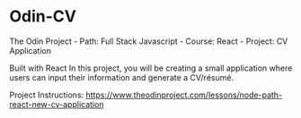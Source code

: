 # Odin-CV

The Odin Project - Path: Full Stack Javascript - Course: React - Project: CV Application

Built with React
In this project, you will be creating a small application where users can input their information and generate a CV/résumé.

Project Instructions: https://www.theodinproject.com/lessons/node-path-react-new-cv-application
